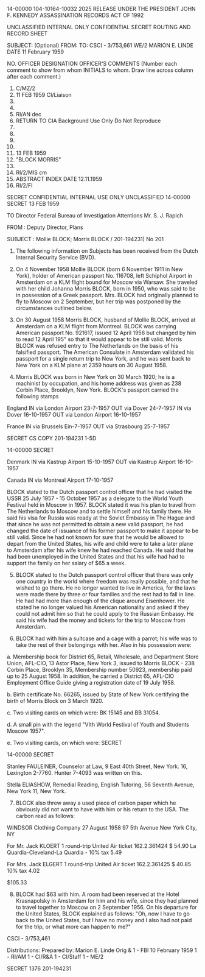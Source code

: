14-00000
104-10164-10032 2025 RELEASE UNDER THE PRESIDENT JOHN F. KENNEDY ASSASSINATION RECORDS ACT OF 1992

UNCLASSIFIED INTERNAL ONLY CONFIDENTIAL SECRET
ROUTING AND RECORD SHEET

SUBJECT: (Optional)
FROM: TO: CSCI - 3/753,661
WE/2 MARION E. LINDE DATE 11 February 1959

NO. OFFICER DESIGNATION OFFICER'S COMMENTS (Number each comment to show from whom
INITIALS to whom. Draw line across column after each comment.)
1. C/MZ/2
2. 11 FEB 1959 CI/Liaison
3.
4.
5. RI/AN dec
6. RETURN TO CIA
Background Use Only
Do Not Reproduce
7.
8.
9.
10.
11. 13 FEB 1959
12. "BLOCK MORRIS"
13.
14. RI/2/MIS cm
15. ABSTRACT INDEX
DATE 12.11.1959
16. RI/2/FI

SECRET CONFIDENTIAL INTERNAL USE ONLY UNCLASSIFIED
14-00000
SECRET 13 FEB 1959

TO Director
Federal Bureau of Investigation
Attentions Mr. S. J. Rapich

FROM : Deputy Director, Plans

SUBJECT : Mollie BLOCK; Morris BLOCK / 201-194231)
No 201
1. The following information on Subjects has been received
from the Dutch Internal Security Service (BVD).

2. On 4 November 1958 Mollie BLOCK (born 6 November 1911 in
New York), holder of American passport No. 116708, left Schiphol
Airport in Amsterdam on a KLM flight bound for Moscow via Warsaw.
She traveled with her child Johanna Morris BLOCK, born in 1950, who
was said to be in possession of a Greek passport. Mrs. BLOCK had
originally planned to fly to Moscow on 2 September, but her trip
was postponed by the circumstances outlined below.

3. On 30 August 1958 Morris BLOCK, husband of Mollie BLOCK,
arrived at Amsterdam on a KLM flight from Montreal. BLOCK was
carrying American passport No. 921617, issued 12 April 1956 but changed
by him to read 12 April 195" so that it would appear to be still valid.
Morris BLOCK was refused entry to The Netherlands on the basis of his
falsified passport. The American Consulate in Amsterdam validated
his passport for a single return trip to New York, and he was sent
back to New York on a KLM plane at 2359 hours on 30 August 1958.

4. Morris BLOCK was born in New York on 30 March 1920; he is
a machinist by occupation, and his home address was given as 238 Corbin
Place, Brooklyn, New York. BLOCK's passport carried the following
stamps

England IN via London Airport 23-7-1957
OUT via Dover 24-7-1957
IN via Dover 16-10-1957
OUT via London Airport 16-10-1957

France IN via Brussels Ein-7-1957
OUT via Strasbourg 25-7-1957

SECRET CS COPY 201-194231
1-5D

14-00000
SECRET

Denmark IN via Kastrup Airport 15-10-1957
OUT via Kastrup Airport 16-10-1957

Canada IN via Montreal Airport 17-10-1957

BLOCK stated to the Dutch passport control officer that he had
visited the USSR 25 July 1957 - 15 October 1957 as a delegate to the
World Youth Festival held in Moscow in 1957. BLOCK stated it was his
plan to travel from The Netherlands to Moscow and to settle himself
and his family there. He said his visa for Russia was ready at the
Soviet Embassy in The Hague and that since he was not permitted to
obtain a new valid passport, he had changed the date of issuance of
his former passport to make it appear to be still valid. Since he had
not known for sure that he would be allowed to depart from the United
States, his wife and child were to take a later plane to Amsterdam
after his wife knew he had reached Canada. He said that he had been
unemployed in the United States and that his wife had had to support
the family on her salary of $65 a week.

5. BLOCK stated to the Dutch passport control officer that there
was only one country in the world where freedom was really possible,
and that he wished to go there. He no longer wanted to live in
America, for the laws were made there by three or four families and
the rest had to fall in line. He had had more than enough of the
clique around Eisenhower. He stated he no longer valued his American
nationality and asked if they could not admit him so that he could
apply to the Russian Embassy. He said his wife had the money and
tickets for the trip to Moscow from Amsterdam.

6. BLOCK had with him a suitcase and a cage with a parrot; his
wife was to take the rest of their belongings with her. Also in his
possession were:

a. Membership book for District 65, Retail, Wholesale, and
Department Store Union, AFL-CIO, 13 Astor Place, New York 3,
issued to Morris BLOCK - 238 Corbin Place, Brooklyn 35,
Membership number 50923, membership paid up to 25 August 1958.
In addition, he carried a District 65, AFL-CIO Employment Office
Guide giving a registration date of 19 July 1958.

b. Birth certificate No. 66265, issued by State of New
York certifying the birth of Morris Block on 3 March 1920.

c. Two visiting cards on which were: BK 15145 and BB 31054.

d. A small pin with the legend "VIth World Festival of Youth
and Students Moscow 1957".

e. Two visiting cards, on which were:
SECRET

14-00000
SECRET

Stanley FAULEINER, Counselor at Law, 9 East 40th Street,
New York. 16, Lexington 2-7760. Hunter 7-4093 was written
on this.

Stella ELIASHOW, Remedial Reading, English Tutoring,
56 Seventh Avenue, New York 11, New York.

7. BLOCK also threw away a used piece of carbon paper which he
obviously did not want to have with him or his return to the USA. The
carbon read as follows:

WINDSOR Clothing Company 27 August 1958
97 5th Avenue
New York City, NY

For Mr. Jack KLOERT
1 round-trip United Air ticket 162.2.361424 $ 54.90
La Quardia-Cleveland-La Quardia - 10% tax 5.49

For Mrs. Jack ELGERT
1 round-trip United Air ticket 162.2.361425 $ 40.85
10% tax 4.02

$105.33

8. BLOCK had $63 with him. A room had been reserved at the
Hotel Krasnapolsky in Amsterdam for him and his wife, since they had
planned to travel together to Moscow on 2 September 1956. On his
departure for the United States, BLOCK explained as follows: "Oh,
now I have to go back to the United States, but I have no money and
I also had not paid for the trip, or what more can happen to me?"

CSCI - 3/753,461

Distributions: Prepared by: Marion E. Linde
Orig & 1 - FBI 10 February 1959
1 - RI/AM
1 - CI/R&A
1 - CI/Staff
1 - ME/2

SECRET 1376
201-194231
